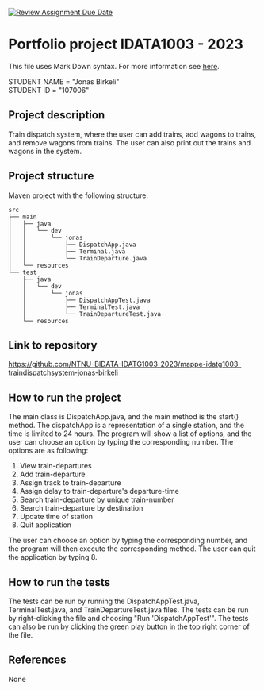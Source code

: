 [![Review Assignment Due Date](https://classroom.github.com/assets/deadline-readme-button-24ddc0f5d75046c5622901739e7c5dd533143b0c8e959d652212380cedb1ea36.svg)](https://classroom.github.com/a/sT7H9ZJB)
# Portfolio project IDATA1003 - 2023
This file uses Mark Down syntax. For more information see [here](https://www.markdownguide.org/basic-syntax/).

STUDENT NAME = "Jonas Birkeli"  
STUDENT ID = "107006"

## Project description

Train dispatch system, where the user can add trains, add wagons to trains, and remove wagons from trains. The user can also print out the trains and wagons in the system.

## Project structure

Maven project with the following structure:
```
src
├── main
│   ├── java
│   │   └── dev
│   │       └── jonas
│   │           ├── DispatchApp.java
│   │           ├── Terminal.java
│   │           └── TrainDeparture.java
│   └── resources
└── test
    ├── java
    │   └── dev
    │       └── jonas
    │           ├── DispatchAppTest.java
    │           ├── TerminalTest.java
    │           └── TrainDepartureTest.java
    └── resources
```

## Link to repository

https://github.com/NTNU-BIDATA-IDATG1003-2023/mappe-idatg1003-traindispatchsystem-jonas-birkeli

## How to run the project

The main class is DispatchApp.java, and the main method is the start() method.
The dispatchApp is a representation of a single station, and the time is limited to 24 hours.
The program will show a list of options, and the user can choose an option by typing the corresponding number.
The options are as following:
1. View train-departures
2. Add train-departure
3. Assign track to train-departure
4. Assign delay to train-departure's departure-time
5. Search train-departure by unique train-number
6. Search train-departure by destination
7. Update time of station
8. Quit application

The user can choose an option by typing the corresponding number, and the program will then execute the corresponding method.
The user can quit the application by typing 8.

## How to run the tests

The tests can be run by running the DispatchAppTest.java, TerminalTest.java, and TrainDepartureTest.java files.
The tests can be run by right-clicking the file and choosing "Run 'DispatchAppTest'".
The tests can also be run by clicking the green play button in the top right corner of the file.

## References

None
